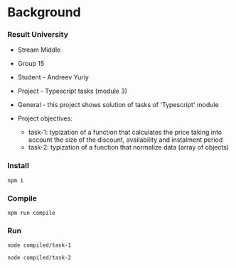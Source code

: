 # Background
### Result University

* Stream Middle
* Group 15
* Student - Andreev Yuriy
* Project - Typescript tasks (module 3)

* General - this project shows solution of tasks of 'Typescript' module
* Project objectives:
	* task-1: typization of a function that calculates the price taking into account the size of the discount, availability and instalment period
 	* task-2: typization of a function that normalize data (array of objects)

### Install

```
npm i
```

### Compile
```
npm run compile
```

### Run
```
node compiled/task-1
```
```
node compiled/task-2
```
